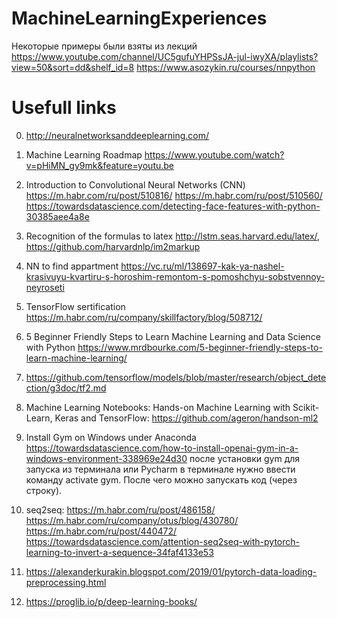 # MachineLearningExperiences

Некоторые примеры были взяты из лекций https://www.youtube.com/channel/UC5gufuYHPSsJA-jul-iwyXA/playlists?view=50&sort=dd&shelf_id=8
https://www.asozykin.ru/courses/nnpython


# Usefull links
0. http://neuralnetworksanddeeplearning.com/
1. Machine Learning Roadmap https://www.youtube.com/watch?v=pHiMN_gy9mk&feature=youtu.be
2. Introduction to Convolutional Neural Networks (CNN) https://m.habr.com/ru/post/510816/
https://m.habr.com/ru/post/510560/
https://towardsdatascience.com/detecting-face-features-with-python-30385aee4a8e
3. Recognition of the formulas to latex http://lstm.seas.harvard.edu/latex/, https://github.com/harvardnlp/im2markup
4. NN to find appartment https://vc.ru/ml/138697-kak-ya-nashel-krasivuyu-kvartiru-s-horoshim-remontom-s-pomoshchyu-sobstvennoy-neyroseti
5. TensorFlow sertification https://m.habr.com/ru/company/skillfactory/blog/508712/
6. 5 Beginner Friendly Steps to Learn Machine Learning and Data Science with Python
https://www.mrdbourke.com/5-beginner-friendly-steps-to-learn-machine-learning/

7. https://github.com/tensorflow/models/blob/master/research/object_detection/g3doc/tf2.md
8. Machine Learning Notebooks: Hands-on Machine Learning with Scikit-Learn, Keras and TensorFlow: https://github.com/ageron/handson-ml2

9. Install Gym on Windows under Anaconda https://towardsdatascience.com/how-to-install-openai-gym-in-a-windows-environment-338969e24d30
после установки gym для запуска из терминала или Pycharm в терминале нужно ввести команду activate gym. После чего можно запускать код (через строку).

10. seq2seq: https://m.habr.com/ru/post/486158/    https://m.habr.com/ru/company/otus/blog/430780/     https://m.habr.com/ru/post/440472/     https://towardsdatascience.com/attention-seq2seq-with-pytorch-learning-to-invert-a-sequence-34faf4133e53

11. https://alexanderkurakin.blogspot.com/2019/01/pytorch-data-loading-preprocessing.html

12. https://proglib.io/p/deep-learning-books/
